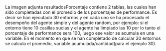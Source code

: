 La imagen adjunta resultadosPorcentaje contiene 2 tablas, las cuales han sido completadas con el promedio de los porcentajes de performance. Es decir se han ejecutado 30 entornos y en cada uno se ha procesado el desempeño del agente simple y del agente random, por ejemplo: si el entorno tiene 10 casillas sucias y el agente ha limpiado las 10 por lo tanto el porcentaje de performance sera 100, luego ese valor se acumula en una variable. En el momento en que se han completado de calcular 30 entornos se calcula el promedio, variable acumulada/cantidad(para el ejemplo 30). 
